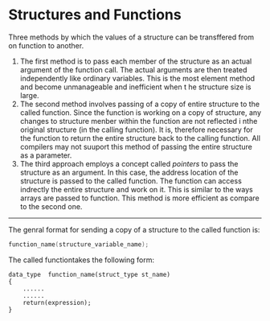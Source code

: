 # Structures and Functions

Three methods by which the values of a structure can be transffered from on function to another.

1. The first method is to pass each member of the structure as an actual argument of the function call. The actual arguments are then treated independently like ordinary variables. This is the most element method and become unmanageable and inefficient when t he structure size is large.
2. The second method involves passing of a copy of entire structure to the called function. Since the function is working on a copy of structure, any changes to structure menber within the function are not reflected i nthe original structure (in the calling function). It is, therefore necessary for the function to return the entire structure back to the calling function. All compilers may not suuport this method of passing the entire structure as a parameter.
3. The third approach employs a concept called *pointers* to pass the structure as an argument. In this case, the address location of the structure is passed to the called function. The function can access indrectly the entire structure and work on it. This is similar to the ways arrays are passed to function. This method is more efficient as compare to the second one.

----------

The genral format for sending a copy of a structure to the called function is:

```c
function_name(structure_variable_name);
```

The called functiontakes the following form:


```
data_type  function_name(struct_type st_name) 
{
    ......
    ......
    return(expression);
}
```
